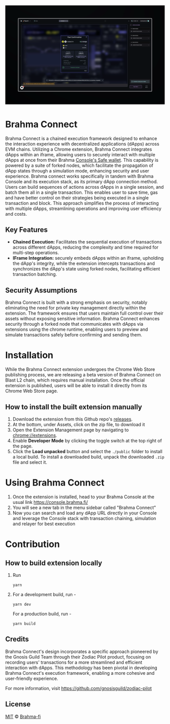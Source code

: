 # <h1 align="center"> ![Brahma Connect](./public/brahma_connect.webp) </h1>

# Brahma Connect

Brahma Connect is a chained execution framework designed to enhance the interaction experience with decentralized applications (dApps) across EVM chains. Utilizing a Chrome extension, Brahma Connect integrates dApps within an iframe, allowing users to securely interact with multiple dApps at once from their Brahma [Console's Safe wallet](https://www.brahma.fi/). This capability is powered by a suite of forked nodes, which facilitate the propagation of dApp states through a simulation mode, enhancing security and user experience. Brahma connect works specifically in tandem with Brahma Console and its execution stack, as its primary dApp connection method.
Users can build sequences of actions across dApps in a single session, and batch them all in a single transaction. This enables user to save time, gas and have better control on their strategies being executed in a single transaction and block.
This approach simplifies the process of interacting with multiple dApps, streamlining operations and improving user efficiency and costs.

## Key Features

- **Chained Execution:** Facilitates the sequential execution of transactions across different dApps, reducing the complexity and time required for multi-step operations.
- **IFrame Integration:** securely embeds dApps within an iframe, upholding the dApp's integrity, while the extension intercepts transactions and synchronizes the dApp's state using forked nodes, facilitating efficient transaction batching.

## Security Assumptions

Brahma Connect is built with a strong emphasis on security, notably eliminating the need for private key management directly within the extension. The framework ensures that users maintain full control over their assets without exposing sensitive information. Brahma Connect enhances security through a forked node that communicates with dApps via extensions using the chrome runtime, enabling users to preview and simulate transactions safely before confirming and sending them.

# Installation

While the Brahma Connect extension undergoes the Chrome Web Store publishing process, we are releasing a beta version of Brahma Connect on Blast L2 chain, which requires manual installation. Once the official extension is published, users will be able to install it directly from its Chrome Web Store page.

## How to install the built extension manually

1. Download the extension from this Github repo's [releases](https://github.com/Brahma-fi/brahma-connect/releases).
2. At the bottom, under Assets, click on the zip file, to download it
3. Open the Extension Management page by navigating to [chrome://extensions](chrome://extensions).
4. Enable **Developer Mode** by clicking the toggle switch at the top right of the page.
5. Click the **Load unpacked** button and select the `./public` folder to install a local build. To install a downloaded build, unpack the downloaded `.zip` file and select it.

# Using Brahma Connect

1. Once the extension is installed, head to your Brahma Console at the usual link https://console.brahma.fi/
2. You will see a new tab in the menu sidebar called "Brahma Connect"
3. Now you can search and load any dApp URL directly in your Console and leverage the Console stack with transaction chaining, simulation and relayer for best execution

# Contribution

## How to build extension locally

1. Run
   ```
   yarn
   ```
2. For a development build, run -
   ```
   yarn dev
   ```
   For a production build, run -
   ```
   yarn build
   ```

## Credits

Brahma Connect's design incorporates a specific approach pioneered by the Gnosis Guild Team through their Zodiac Pilot product, focusing on recording users' transactions for a more streamlined and efficient interaction with dApps. This methodology has been pivotal in developing Brahma Connect's execution framework, enabling a more cohesive and user-friendly experience.

For more information, visit https://github.com/gnosisguild/zodiac-pilot

## License

[MIT](LICENSE) © [Brahma-fi](https://github.com/Brahma-fi)
